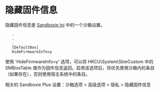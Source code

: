 # 隐藏固件信息

隐藏固件信息是 [Sandboxie Ini](SandboxieIni.md) 中的一个沙箱设置。

```
   .
   .
   .
   [DefaultBox]
   HideFirmwareInfo=y
```

使用 'HideFirmwareInfo=y' 选项，可以将 HKCU\System\SbieCustom 中的 SMBiosTable 值作为固件信息返回。启用该选项后，将优先使用沙箱内的条目（如果存在），否则使用宿主系统中的条目。

相关的 Sandboxie Plus 设置：沙箱选项 > 高级选项 > 隐私 > 隐藏固件信息